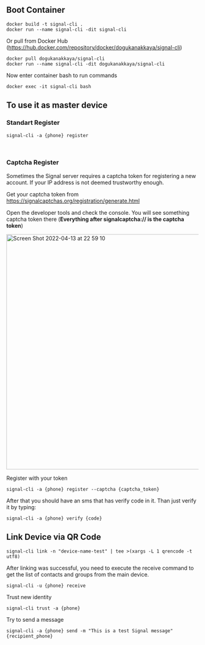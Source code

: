 ## Boot Container
```
docker build -t signal-cli .
docker run --name signal-cli -dit signal-cli 
```
Or pull from Docker Hub (https://hub.docker.com/repository/docker/dogukanakkaya/signal-cli)
```
docker pull dogukanakkaya/signal-cli
docker run --name signal-cli -dit dogukanakkaya/signal-cli
```

Now enter container bash to run commands
```
docker exec -it signal-cli bash
```

## To use it as master device

### Standart Register
```
signal-cli -a {phone} register
```

<br>

### Captcha Register
Sometimes the Signal server requires a captcha token for registering a new account. If your IP address is not deemed trustworthy enough.

Get your captcha token from
https://signalcaptchas.org/registration/generate.html

Open the developer tools and check the console. You will see something captcha token there (**Everything after signalcaptcha:// is the captcha token**)

<img width="615" alt="Screen Shot 2022-04-13 at 22 59 10" src="https://user-images.githubusercontent.com/51231605/163271309-01e81980-c01e-49b4-8c10-1bdd98761a5b.png">

Register with your token
```
signal-cli -a {phone} register --captcha {captcha_token}
```

After that you should have an sms that has verify code in it. Than just verify it by typing:
```
signal-cli -a {phone} verify {code}
```

## Link Device via QR Code
```
signal-cli link -n "device-name-test" | tee >(xargs -L 1 qrencode -t utf8)
```

After linking was successful, you need to execute the receive command to get the list of contacts and groups from the main device.
```
signal-cli -u {phone} receive
```

Trust new identity
```
signal-cli trust -a {phone}
```

Try to send a message
```
signal-cli -a {phone} send -m "This is a test Signal message" {recipient_phone}
```
